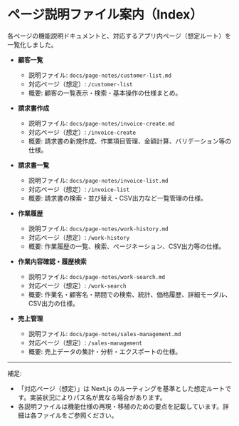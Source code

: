 # ページ説明ファイル案内（Index）

各ページの機能説明ドキュメントと、対応するアプリ内ページ（想定ルート）を一覧化しました。

- __顧客一覧__  
  - 説明ファイル: `docs/page-notes/customer-list.md`  
  - 対応ページ（想定）: `/customer-list`  
  - 概要: 顧客の一覧表示・検索・基本操作の仕様まとめ。

- __請求書作成__  
  - 説明ファイル: `docs/page-notes/invoice-create.md`  
  - 対応ページ（想定）: `/invoice-create`  
  - 概要: 請求書の新規作成、作業項目管理、金額計算、バリデーション等の仕様。

- __請求書一覧__  
  - 説明ファイル: `docs/page-notes/invoice-list.md`  
  - 対応ページ（想定）: `/invoice-list`  
  - 概要: 請求書の検索・並び替え・CSV出力など一覧管理の仕様。

- __作業履歴__  
  - 説明ファイル: `docs/page-notes/work-history.md`  
  - 対応ページ（想定）: `/work-history`  
  - 概要: 作業履歴の一覧、検索、ページネーション、CSV出力等の仕様。

- __作業内容確認・履歴検索__  
  - 説明ファイル: `docs/page-notes/work-search.md`  
  - 対応ページ（想定）: `/work-search`  
  - 概要: 作業名・顧客名・期間での検索、統計、価格履歴、詳細モーダル、CSV出力の仕様。

- __売上管理__  
  - 説明ファイル: `docs/page-notes/sales-management.md`  
  - 対応ページ（想定）: `/sales-management`  
  - 概要: 売上データの集計・分析・エクスポートの仕様。

---

補足:
- 「対応ページ（想定）」は Next.js のルーティングを基準とした想定ルートです。実装状況によりパス名が異なる場合があります。
- 各説明ファイルは機能仕様の再現・移植のための要点を記載しています。詳細は各ファイルをご参照ください。
